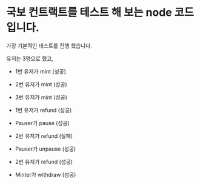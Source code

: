 # 국보 컨트랙트를 테스트 해 보는 node 코드 입니다.

가장 기본적인 테스트를 진행 했습니다. 

유저는 3명으로 했고, 

- 1번 유저가 mint (성공)
- 2번 유저가 mint (성공) 
- 3번 유저가 mint (성공)

- 1번 유저가 refund (성공)
- Pauser가 pause (성공)
- 2번 유저가 refund (실패)
- Pauser가 unpause (성공)
- 2번 유저가 refund (성공)

- Minter가 withdraw (성공)
